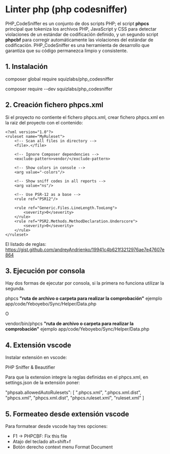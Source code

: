# Linter php (php codesniffer)
PHP_CodeSniffer es un conjunto de dos scripts PHP; el script **phpcs** principal que tokeniza los archivos PHP, JavaScript y CSS para detectar violaciones de un estándar de codificación definido, y un segundo script **phpcbf** para corregir automáticamente las violaciones del estándar de codificación. PHP_CodeSniffer es una herramienta de desarrollo que garantiza que su código permanezca limpio y consistente.

## 1. Instalación
composer global require squizlabs/php_codesniffer

composer require --dev squizlabs/php_codesniffer

## 2. Creación fichero phpcs.xml
Si el proyecto no contiente el fichero phpcs.xml, crear fichero phpcs.xml en la raiz del proyecto con el contenido:

```
<?xml version="1.0"?>
<ruleset name="MyRuleset">
    <!-- Scan all files in directory -->
    <file>.</file>

    <!-- Ignore Composer dependencies -->
    <exclude-pattern>vendor/</exclude-pattern>

    <!-- Show colors in console -->
    <arg value="-colors"/>

    <!-- Show sniff codes in all reports -->
    <arg value="ns"/>

    <!-- Use PSR-12 as a base -->
    <rule ref="PSR12"/>

    <rule ref="Generic.Files.LineLength.TooLong">
        <severity>0</severity>
    </rule>
    <rule ref="PSR2.Methods.MethodDeclaration.Underscore">
        <severity>0</severity>
    </rule>
</ruleset>
```

El listado de reglas: https://gist.github.com/andreyAndrienko/19941c4b621f3212976ae7e47607e864

## 3. Ejecución por consola
Hay dos formas de ejecutar por consola, si la primera no funciona utilizar la segunda.

phpcs **"ruta de archivo o carpeta para realizar la comprobación"** ejemplo app/code/Yeboyebo/Sync/Helper/Data.php

O

vendor/bin/phpcs  **"ruta de archivo o carpeta para realizar la comprobación"** ejemplo app/code/Yeboyebo/Sync/Helper/Data.php

## 4. Extensión vscode
Instalar extensión en vscode:

PHP Sniffer & Beautifier

Para que la extension integre la reglas definidas en el phpcs.xml, en settings.json de la extensión poner:

"phpsab.allowedAutoRulesets": [
	".phpcs.xml",
	".phpcs.xml.dist",
	"phpcs.xml",
	"phpcs.xml.dist",
	"phpcs.ruleset.xml",
	"ruleset.xml"
]

## 5. Formeateo desde extensión vscode
Para formatear desde vscode hay tres opciones:

- F1 -> PHPCBF: Fix this file
- Atajo del teclado alt+shift+f
- Botón derecho context menu Format Document
